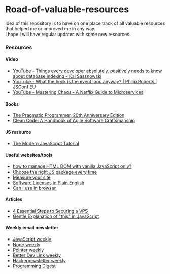 # Road-of-valuable-resources

Idea of this repository is to have on one place track of all valuable resources that helped me or improved me in any way. <br> I hope I will have regular updates with some new resources.

### Resources 

#### Video
* [YouTube - Things every developer absolutely, positively needs to know about database indexing - Kai Sassnowski
](https://youtu.be/HubezKbFL7E)
* [YouTube - What the heck is the event loop anyway? | Philip Roberts | JSConf EU
](https://youtu.be/8aGhZQkoFbQ)
* [YouTube - Mastering Chaos - A Netflix Guide to Microservices
](https://youtu.be/CZ3wIuvmHeM)

#### Books
* [The Pragmatic Programmer, 20th Anniversary Edition
](https://pragprog.com/titles/tpp20/the-pragmatic-programmer-20th-anniversary-edition/)
* [Clean Code: A Handbook of Agile Software Craftsmanship
](https://www.oreilly.com/library/view/clean-code-a/9780136083238/)

#### JS resource
* [The Modern JavaScript Tutorial
](https://javascript.info/)

#### Useful websites/tools
* [how to manage HTML DOM
with vanilla JavaScript only?](https://htmldom.dev/)
* [Choose the right JS package every time
](https://openbase.io/)
* [Measure your site](https://web.dev/measure/)
* [Software Licenses in Plain English](https://tldrlegal.com/)
* [Can I use in browser](https://caniuse.com/)

#### Articles
* [4 Essential Steps to Securing a VPS
](https://maximorlov.com/4-essential-steps-to-securing-a-vps/)
* [Gentle Explanation of "this" in JavaScript
](https://dmitripavlutin.com/gentle-explanation-of-this-in-javascript/)

#### Weekly email newsletter

* [JavaScript weekly](https://javascriptweekly.com/)
* [Node weekly](https://nodeweekly.com/)
* [Pointer weekly](http://www.pointer.io/)
* [Better Dev Link weekly](https://betterdev.link/)
* [Hackernewsletter weekly](https://hackernewsletter.com/)
* [Programming Digest](https://programmingdigest.net/)
